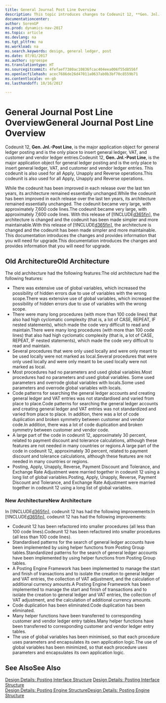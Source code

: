 ```yaml
---
title: General Journal Post Line Overview
description: This topic introduces changes to Codeunit 12, **Gen. Jnl.-Post Line**, which is the major application object for general ledger posting and is the only place to insert general ledger, VAT, and customer and vendor ledger entries.
documentationcenter: 
author: SorenGP
ms.prod: dynamics-nav-2017
ms.topic: article
ms.devlang: na
ms.tgt_pltfrm: na
ms.workload: na
ms.search.keywords: design, general ledger, post
ms.date: 07/01/2017
ms.author: sgroespe
ms.translationtype: HT
ms.sourcegitcommit: 4fefaef7380ac10836fcac404eea006f55d8556f
ms.openlocfilehash: acec7686de26d47011a0637ab0b3bf70c8559b71
ms.contentlocale: en-gb
ms.lasthandoff: 10/16/2017

---
```

# <a name="general-journal-post-line-overview"></a><span data-ttu-id="22de4-103">General Journal Post Line Overview</span><span class="sxs-lookup"><span data-stu-id="22de4-103">General Journal Post Line Overview</span></span>
<span data-ttu-id="22de4-104">Codeunit 12, **Gen. Jnl.-Post Line**, is the major application object for general ledger posting and is the only place to insert general ledger, VAT, and customer and vendor ledger entries.</span><span class="sxs-lookup"><span data-stu-id="22de4-104">Codeunit 12, **Gen. Jnl.-Post Line**, is the major application object for general ledger posting and is the only place to insert general ledger, VAT, and customer and vendor ledger entries.</span></span> <span data-ttu-id="22de4-105">This codeunit is also used for all Apply, Unapply and Reverse operations.</span><span class="sxs-lookup"><span data-stu-id="22de4-105">This codeunit is also used for all Apply, Unapply and Reverse operations.</span></span>  
  
<span data-ttu-id="22de4-106">While the codeunit has been improved in each release over the last ten years, its architecture remained essentially unchanged.</span><span class="sxs-lookup"><span data-stu-id="22de4-106">While the codeunit has been improved in each release over the last ten years, its architecture remained essentially unchanged.</span></span> <span data-ttu-id="22de4-107">The codeunit became very large, with approximately 7,600 code lines.</span><span class="sxs-lookup"><span data-stu-id="22de4-107">The codeunit became very large, with approximately 7,600 code lines.</span></span> <span data-ttu-id="22de4-108">With this release of [!INCLUDE[d365fin](includes/d365fin_md.md)], the architecture is changed and the codeunit has been made simpler and more maintainable.</span><span class="sxs-lookup"><span data-stu-id="22de4-108">With this release of [!INCLUDE[d365fin](includes/d365fin_md.md)], the architecture is changed and the codeunit has been made simpler and more maintainable.</span></span> <span data-ttu-id="22de4-109">This documentation introduces the changes and provides information that you will need for upgrade.</span><span class="sxs-lookup"><span data-stu-id="22de4-109">This documentation introduces the changes and provides information that you will need for upgrade.</span></span>  
  
## <a name="old-architecture"></a><span data-ttu-id="22de4-110">Old Architecture</span><span class="sxs-lookup"><span data-stu-id="22de4-110">Old Architecture</span></span>  
<span data-ttu-id="22de4-111">The old architecture had the following features:</span><span class="sxs-lookup"><span data-stu-id="22de4-111">The old architecture had the following features:</span></span>  
  
* <span data-ttu-id="22de4-112">There was extensive use of global variables, which increased the possibility of hidden errors due to use of variables with the wrong scope.</span><span class="sxs-lookup"><span data-stu-id="22de4-112">There was extensive use of global variables, which increased the possibility of hidden errors due to use of variables with the wrong scope.</span></span>  
* <span data-ttu-id="22de4-113">There were many long procedures (with more than 100 code lines) that also had high cyclomatic complexity (that is, a lot of CASE, REPEAT, IF nested statements), which made the code very difficult to read and maintain.</span><span class="sxs-lookup"><span data-stu-id="22de4-113">There were many long procedures (with more than 100 code lines) that also had high cyclomatic complexity (that is, a lot of CASE, REPEAT, IF nested statements), which made the code very difficult to read and maintain.</span></span>  
* <span data-ttu-id="22de4-114">Several procedures that were only used locally and were only meant to be used locally were not marked as local.</span><span class="sxs-lookup"><span data-stu-id="22de4-114">Several procedures that were only used locally and were only meant to be used locally were not marked as local.</span></span>  
* <span data-ttu-id="22de4-115">Most procedures had no parameters and used global variables.</span><span class="sxs-lookup"><span data-stu-id="22de4-115">Most procedures had no parameters and used global variables.</span></span> <span data-ttu-id="22de4-116">Some used parameters and overrode global variables with locals.</span><span class="sxs-lookup"><span data-stu-id="22de4-116">Some used parameters and overrode global variables with locals.</span></span>  
* <span data-ttu-id="22de4-117">Code patterns for searching the general ledger accounts and creating general ledger and VAT entries was not standardised and varied from place to place.</span><span class="sxs-lookup"><span data-stu-id="22de4-117">Code patterns for searching the general ledger accounts and creating general ledger and VAT entries was not standardized and varied from place to place.</span></span> <span data-ttu-id="22de4-118">In addition, there was a lot of code duplication and broken symmetry between customer and vendor code.</span><span class="sxs-lookup"><span data-stu-id="22de4-118">In addition, there was a lot of code duplication and broken symmetry between customer and vendor code.</span></span>  
* <span data-ttu-id="22de4-119">A large part of the code in codeunit 12, approximately 30 percent, related to payment discount and tolerance calculations, although these features are not needed in many countries or regions.</span><span class="sxs-lookup"><span data-stu-id="22de4-119">A large part of the code in codeunit 12, approximately 30 percent, related to payment discount and tolerance calculations, although these features are not needed in many countries or regions.</span></span>  
* <span data-ttu-id="22de4-120">Posting, Apply, Unapply, Reverse, Payment Discount and Tolerance, and Exchange Rate Adjustment were married together in codeunit 12 using a long list of global variables.</span><span class="sxs-lookup"><span data-stu-id="22de4-120">Posting, Apply, Unapply, Reverse, Payment Discount and Tolerance, and Exchange Rate Adjustment were married together in codeunit 12 using a long list of global variables.</span></span>  
  
### <a name="new-architecture"></a><span data-ttu-id="22de4-121">New Architecture</span><span class="sxs-lookup"><span data-stu-id="22de4-121">New Architecture</span></span>  
<span data-ttu-id="22de4-122">In [!INCLUDE[d365fin](includes/d365fin_md.md)], codeunit 12 has had the following improvements:</span><span class="sxs-lookup"><span data-stu-id="22de4-122">In [!INCLUDE[d365fin](includes/d365fin_md.md)], codeunit 12 has had the following improvements:</span></span>  
  
* <span data-ttu-id="22de4-123">Codeunit 12 has been refactored into smaller procedures (all less than 100 code lines).</span><span class="sxs-lookup"><span data-stu-id="22de4-123">Codeunit 12 has been refactored into smaller procedures (all less than 100 code lines).</span></span>  
* <span data-ttu-id="22de4-124">Standardised patterns for the search of general ledger accounts have been implemented by using helper functions from Posting Group tables.</span><span class="sxs-lookup"><span data-stu-id="22de4-124">Standardized patterns for the search of general ledger accounts have been implemented by using helper functions from Posting Group tables.</span></span>  
* <span data-ttu-id="22de4-125">A Posting Engine Framework has been implemented to manage the start and finish of transactions and to isolate the creation to general ledger and VAT entries, the collection of VAT adjustment, and the calculation of additional currency amounts.</span><span class="sxs-lookup"><span data-stu-id="22de4-125">A Posting Engine Framework has been implemented to manage the start and finish of transactions and to isolate the creation to general ledger and VAT entries, the collection of VAT adjustment, and the calculation of additional currency amounts.</span></span>  
* <span data-ttu-id="22de4-126">Code duplication has been eliminated.</span><span class="sxs-lookup"><span data-stu-id="22de4-126">Code duplication has been eliminated.</span></span>  
* <span data-ttu-id="22de4-127">Many helper functions have been transferred to corresponding customer and vendor ledger entry tables.</span><span class="sxs-lookup"><span data-stu-id="22de4-127">Many helper functions have been transferred to corresponding customer and vendor ledger entry tables.</span></span>  
* <span data-ttu-id="22de4-128">The use of global variables has been minimised, so that each procedure uses parameters and encapsulates its own application logic.</span><span class="sxs-lookup"><span data-stu-id="22de4-128">The use of global variables has been minimized, so that each procedure uses parameters and encapsulates its own application logic.</span></span>  
  
## <a name="see-also"></a><span data-ttu-id="22de4-129">See Also</span><span class="sxs-lookup"><span data-stu-id="22de4-129">See Also</span></span>  
<span data-ttu-id="22de4-130">[Design Details: Posting Interface Structure](design-details-posting-interface-structure.md) </span><span class="sxs-lookup"><span data-stu-id="22de4-130">[Design Details: Posting Interface Structure](design-details-posting-interface-structure.md) </span></span>  
[<span data-ttu-id="22de4-131">Design Details: Posting Engine Structure</span><span class="sxs-lookup"><span data-stu-id="22de4-131">Design Details: Posting Engine Structure</span></span>](design-details-posting-engine-structure.md)

